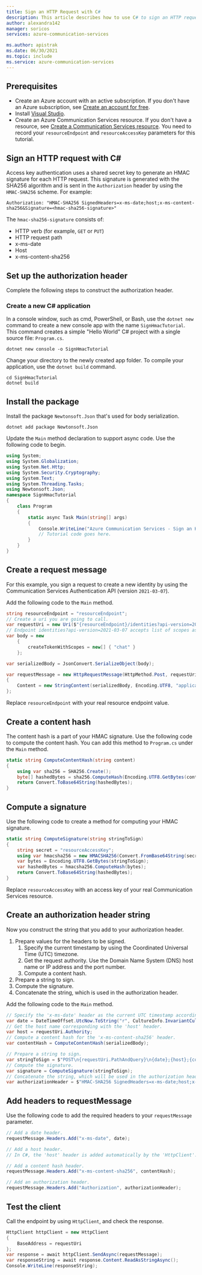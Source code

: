 ```yaml
---
title: Sign an HTTP Request with C#
description: This article describes how to use C# to sign an HTTP request with an HMAC signature for Azure Communication Services.
author: alexandra142
manager: soricos
services: azure-communication-services

ms.author: apistrak
ms.date: 06/30/2021
ms.topic: include
ms.service: azure-communication-services
---
```

## Prerequisites

- Create an Azure account with an active subscription. If you don't have an Azure subscription, see [Create an account for free](https://azure.microsoft.com/pricing/purchase-options/azure-account?cid=msft_learn).
- Install [Visual Studio](https://visualstudio.microsoft.com/downloads/).
- Create an Azure Communication Services resource. If you don't have a resource, see [Create a Communication Services resource](../../quickstarts/create-communication-resource.md). You need to record your `resourceEndpoint` and `resourceAccessKey` parameters for this tutorial.

## Sign an HTTP request with C#

Access key authentication uses a shared secret key to generate an HMAC signature for each HTTP request. This signature is generated with the SHA256 algorithm and is sent in the `Authorization` header by using the `HMAC-SHA256` scheme. For example:

```
Authorization: "HMAC-SHA256 SignedHeaders=x-ms-date;host;x-ms-content-sha256&Signature=<hmac-sha256-signature>"
```

The `hmac-sha256-signature` consists of:

- HTTP verb (for example, `GET` or `PUT`)
- HTTP request path
- x-ms-date
- Host
- x-ms-content-sha256

## Set up the authorization header

Complete the following steps to construct the authorization header.

### Create a new C# application

In a console window, such as cmd, PowerShell, or Bash, use the `dotnet new` command to create a new console app with the name `SignHmacTutorial`. This command creates a simple "Hello World" C# project with a single source file: `Program.cs`.

```console
dotnet new console -o SignHmacTutorial
```

Change your directory to the newly created app folder. To compile your application, use the `dotnet build` command.

```console
cd SignHmacTutorial
dotnet build
```

## Install the package

Install the package `Newtonsoft.Json` that's used for body serialization.

```console
dotnet add package Newtonsoft.Json
```

Update the `Main` method declaration to support async code. Use the following code to begin.

```csharp
using System;
using System.Globalization;
using System.Net.Http;
using System.Security.Cryptography;
using System.Text;
using System.Threading.Tasks;
using Newtonsoft.Json;
namespace SignHmacTutorial
{
    class Program
    {
        static async Task Main(string[] args)
        {
            Console.WriteLine("Azure Communication Services - Sign an HTTP request Tutorial");
            // Tutorial code goes here.
        }
    }
}

```

## Create a request message

For this example, you sign a request to create a new identity by using the Communication Services Authentication API (version `2021-03-07`).

Add the following code to the `Main` method.

```csharp
string resourceEndpoint = "resourceEndpoint";
// Create a uri you are going to call.
var requestUri = new Uri($"{resourceEndpoint}/identities?api-version=2021-03-07");
// Endpoint identities?api-version=2021-03-07 accepts list of scopes as a body
var body = new
    {
        createTokenWithScopes = new[] { "chat" }
    };

var serializedBody = JsonConvert.SerializeObject(body);

var requestMessage = new HttpRequestMessage(HttpMethod.Post, requestUri)
{
    Content = new StringContent(serializedBody, Encoding.UTF8, "application/json")
};
```

Replace `resourceEndpoint` with your real resource endpoint value.

## Create a content hash

The content hash is a part of your HMAC signature. Use the following code to compute the content hash. You can add this method to `Program.cs` under the `Main` method.

```csharp
static string ComputeContentHash(string content)
{
    using var sha256 = SHA256.Create();
    byte[] hashedBytes = sha256.ComputeHash(Encoding.UTF8.GetBytes(content));
    return Convert.ToBase64String(hashedBytes);
}
```

## Compute a signature

Use the following code to create a method for computing your HMAC signature.

```csharp
static string ComputeSignature(string stringToSign)
{
    string secret = "resourceAccessKey";
    using var hmacsha256 = new HMACSHA256(Convert.FromBase64String(secret));
    var bytes = Encoding.UTF8.GetBytes(stringToSign);
    var hashedBytes = hmacsha256.ComputeHash(bytes);
    return Convert.ToBase64String(hashedBytes);
}
```

Replace `resourceAccessKey` with an access key of your real Communication Services resource.

## Create an authorization header string

Now you construct the string that you add to your authorization header.

1. Prepare values for the headers to be signed.
   1. Specify the current timestamp by using the Coordinated Universal Time (UTC) timezone.
   1. Get the request authority. Use the Domain Name System (DNS) host name or IP address and the port number.
   1. Compute a content hash.
1. Prepare a string to sign.
1. Compute the signature.
1. Concatenate the string, which is used in the authorization header.

Add the following code to the `Main` method.

```csharp
// Specify the 'x-ms-date' header as the current UTC timestamp according to the RFC1123 standard.
var date = DateTimeOffset.UtcNow.ToString("r", CultureInfo.InvariantCulture);
// Get the host name corresponding with the 'host' header.
var host = requestUri.Authority;
// Compute a content hash for the 'x-ms-content-sha256' header.
var contentHash = ComputeContentHash(serializedBody);

// Prepare a string to sign.
var stringToSign = $"POST\n{requestUri.PathAndQuery}\n{date};{host};{contentHash}";
// Compute the signature.
var signature = ComputeSignature(stringToSign);
// Concatenate the string, which will be used in the authorization header.
var authorizationHeader = $"HMAC-SHA256 SignedHeaders=x-ms-date;host;x-ms-content-sha256&Signature={signature}";
```

## Add headers to requestMessage

Use the following code to add the required headers to your `requestMessage` parameter.

```csharp
// Add a date header.
requestMessage.Headers.Add("x-ms-date", date);

// Add a host header.
// In C#, the 'host' header is added automatically by the 'HttpClient'. However, this step may be required on other platforms such as Node.js.

// Add a content hash header.
requestMessage.Headers.Add("x-ms-content-sha256", contentHash);

// Add an authorization header.
requestMessage.Headers.Add("Authorization", authorizationHeader);
```

## Test the client

Call the endpoint by using `HttpClient`, and check the response.

```csharp
HttpClient httpClient = new HttpClient
{
    BaseAddress = requestUri
};
var response = await httpClient.SendAsync(requestMessage);
var responseString = await response.Content.ReadAsStringAsync();
Console.WriteLine(responseString);
```
